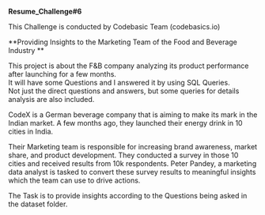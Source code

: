 **Resume_Challenge#6**

This Challenge is conducted by Codebasic Team (codebasics.io)

**Providing Insights to the Marketing Team of the Food and Beverage Industry **

This project is about the F&B company analyzing its product performance after launching for a few months. 
<br/>It will have some Questions and I answered it by using SQL Queries.
<br/>Not just the direct questions and answers, but some queries for details analysis are also included.

CodeX is a German beverage company that is aiming to make its mark in the Indian market. A few months ago, they launched their energy drink in 10 cities in India.

Their Marketing team is responsible for increasing brand awareness, market share, and product development. They conducted a survey in those 10 cities and received results from 10k respondents. Peter Pandey, a marketing data analyst is tasked to convert these survey results to meaningful insights which the team can use to drive actions.

The Task is to provide insights according to the Questions being asked in the dataset folder.
